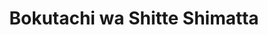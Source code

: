 --- 
title: "Bokutachi wa Shitte Shimatta"
publishdate: "2019-8-2T16:48:46+02:00"
src: "https://365manga.net/manga/bokutachi-wa-shitte-shimatta"
image: "https://data.365manga.net/images/thumbnails/6729-bokutachi-wa-shitte-shimatta.jpg"
description: "From Aka Roze Tenshi: Kaji Kotori is a shy girl and was always bad at making new friends, especially with guys. Since the start of high school she has been made fun of by Kaji Yukito who's the center of attention of the class. Rumors are that he was a delinquent during middle school but he doesn't look like one. Here comes the life of Kotori and how she adapts…"
---